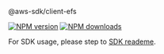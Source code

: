 @aws-sdk/client-efs

[![NPM version](https://img.shields.io/npm/v/@aws-sdk/client-efs/beta.svg)](https://www.npmjs.com/package/@aws-sdk/client-efs)
[![NPM downloads](https://img.shields.io/npm/dm/@aws-sdk/client-efs.svg)](https://www.npmjs.com/package/@aws-sdk/client-efs)

For SDK usage, please step to [SDK reademe](https://github.com/aws/aws-sdk-js-v3).
